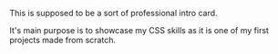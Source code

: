 This is supposed to be a sort of professional intro card.

It's main purpose is to showcase my CSS skills as it is one of my first projects made from scratch.
